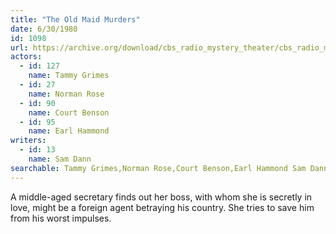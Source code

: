 ```yaml
---
title: "The Old Maid Murders"
date: 6/30/1980
id: 1098
url: https://archive.org/download/cbs_radio_mystery_theater/cbs_radio_mystery_theater-1051-1100.zip/cbs_radio_mystery_theater-1051-1100%2Fcbsrmt_1098_the_old_maid_murders.mp3
actors:  
  - id: 127
    name: Tammy Grimes  
  - id: 27
    name: Norman Rose  
  - id: 90
    name: Court Benson  
  - id: 95
    name: Earl Hammond
writers:  
  - id: 13
    name: Sam Dann
searchable: Tammy Grimes,Norman Rose,Court Benson,Earl Hammond Sam Dann
---
```

A middle-aged secretary finds out her boss, with whom she is secretly in love, might be a foreign agent betraying his country. She tries to save him from his worst impulses.